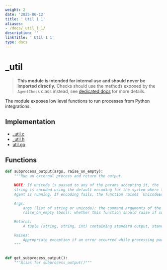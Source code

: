 ```yaml
---
weight: 2
date: '2025-06-12'
title: ' Util 1 1'
aliases:
- /docs/_util_1_1/
description: ''
linkTitle: ' Util 1 1'
type: docs
---
```


# _util

> **This module is intended for internal use and should never be imported directly.**
> Checks should use the methods exposed by the `AgentCheck` class instead, see
> [dedicated docs](https://datadoghq.dev/integrations-core/base/about/) for
> more details.

The module exposes low level functions to run processes from Python integrations.

## Implementation

* [_util.c](/rtloader/common/builtins/_util.c)
* [_util.h](/rtloader/common/builtins/_util.h)
* [util.go](/pkg/collector/python/util.go)

## Functions

```python
def subprocess_output(args, raise_on_empty):
    """Run an external process and return the output.

    NOTE: If unicode is passed to any of the params accepting it, the
    string is encoded using the default encoding for the system where the
    Agent is running. If encoding fails, the function raises `UnicodeError`.

    Args:
        args (list of string or unicode): the command arguments of the subprocess to run.
        raise_on_empty (bool): whether this function should raise if subprocess output is empty.

    Returns:
        A tuple (string, string, int) containing standard output, standard error and exit code.

    Raises:
        Appropriate exception if an error occurred while processing params.
    """


def get_subprocess_output():
    """Alias for subprocess_output()"""
